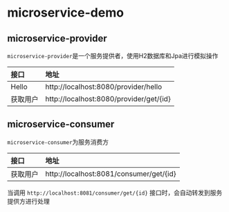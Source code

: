 # microservice-demo

## microservice-provider 
  `microservice-provider`是一个服务提供者，使用H2数据库和Jpa进行模拟操作  

接口|地址
:----|:----
Hello|http://localhost:8080/provider/hello
获取用户|http://localhost:8080/provider/get/{id}

## microservice-consumer 
`microservice-consumer`为服务消费方

接口|地址
:----|:----
获取用户|http://localhost:8081/consumer/get/{id}

当调用 `http://localhost:8081/consumer/get/{id}` 接口时，会自动转发到服务提供方进行处理

